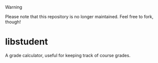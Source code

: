 > [!WARNING]
> Please note that this repository is no longer maintained. Feel free to fork, though!

# libstudent
A grade calculator, useful for keeping track of course grades.

